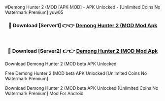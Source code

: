 #Demong Hunter 2 (MOD [APK-MOD] - APK Unlocked - [Unlimited Coins No Watermark Premium] yuw05



<div align="center">

<h3>🔴 Download [Server1] 👉👉 <a href="https://momento.my/?title=Demong_Hunter_2_(MOD">Demong Hunter 2 (MOD Mod Apk</a></h3><br>

<h3>🔴 Download [Server2] 👉👉 <a href="https://momento.my/?title=Demong_Hunter_2_(MOD">Demong Hunter 2 (MOD Mod Apk</a></h3>
</div>



Download Demong Hunter 2 (MOD beta APK Unlocked

Free Demong Hunter 2 (MOD beta APK Unlocked [Unlimited Coins No Watermark Premium]

Download Demong Hunter 2 (MOD beta APK Unlocked [Unlimited Coins No Watermark Premium] Mod For Android
